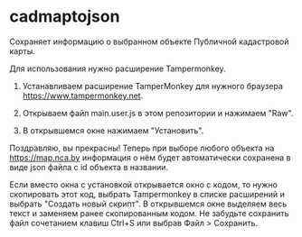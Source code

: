 # cadmaptojson
Сохраняет информацию о выбранном объекте Публичной кадастровой карты.

Для использования нужно расширение Tampermonkey.

1. Устанавливаем расширение TamperMonkey для нужного браузера https://www.tampermonkey.net.

2. Открываем файл main.user.js в этом репозитории и нажимаем "Raw".

3. В открывшемся окне нажимаем "Установить".

Поздравляю, вы прекрасны! Теперь при выборе любого объекта на https://map.nca.by информация о нём будет автоматически сохранена в виде json файла с id объекта в названии.


Если вместо окна с установкой открывается окно с кодом, то нужно скопировать этот код, выбрать Tampermonkey в списке расширений и выбрать "Создать новый скрипт". В открывшемся окне выделяем весь текст и заменяем ранее скопированным кодом. Не забудьте сохранить файл сочетанием клавиш Ctrl+S или выбрав Файл > Сохранить.
